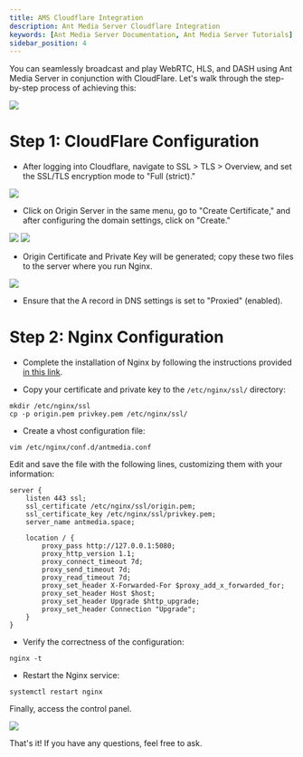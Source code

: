 ```yaml
---
title: AMS Cloudflare Integration
description: Ant Media Server Cloudflare Integration
keywords: [Ant Media Server Documentation, Ant Media Server Tutorials]
sidebar_position: 4
---
```


You can seamlessly broadcast and play WebRTC, HLS, and DASH using Ant Media Server in conjunction with CloudFlare. Let's walk through the step-by-step process of achieving this:

![](@site/static/img/cloudflare/antmedia-cloudflare.png)

# Step 1: CloudFlare Configuration

 - After logging into Cloudflare, navigate to SSL > TLS > Overview, and
   set the SSL/TLS encryption mode to "Full (strict)."

![](@site/static/img/cloudflare/antmedia-cloudflare-1.png)

 - Click on Origin Server in the same menu, go to "Create Certificate,"
   and after configuring the domain settings, click on "Create."

![](@site/static/img/cloudflare/antmedia-cloudflare-2.png)
![](@site/static/img/cloudflare/antmedia-cloudflare-3.png)

 - Origin Certificate and Private Key will be generated; copy these two
   files to the server where you run Nginx.

![](@site/static/img/cloudflare/antmedia-cloudflare-4.png)

 - Ensure that the A record in DNS settings is set to "Proxied"
   (enabled).

# Step 2: Nginx Configuration

 - Complete the installation of Nginx by following the instructions
   provided [in this
   link](https://antmedia.io/docs/guides/clustering-and-scaling/load-balancing/nginx-load-balancer/#nginx-installation).
   
 - Copy your certificate and private key to the `/etc/nginx/ssl/`
   directory:

```
mkdir /etc/nginx/ssl
cp -p origin.pem privkey.pem /etc/nginx/ssl/
```

 - Create a vhost configuration file:

```
vim /etc/nginx/conf.d/antmedia.conf
```
Edit and save the file with the following lines, customizing them with your information:

```
server {
    listen 443 ssl;
    ssl_certificate /etc/nginx/ssl/origin.pem;
    ssl_certificate_key /etc/nginx/ssl/privkey.pem;
    server_name antmedia.space;

    location / {
        proxy_pass http://127.0.0.1:5080;
        proxy_http_version 1.1;
        proxy_connect_timeout 7d;
        proxy_send_timeout 7d;
        proxy_read_timeout 7d;
        proxy_set_header X-Forwarded-For $proxy_add_x_forwarded_for;
        proxy_set_header Host $host;
        proxy_set_header Upgrade $http_upgrade;
        proxy_set_header Connection "Upgrade";
    }
}
```

 - Verify the correctness of the configuration:

```
nginx -t
```

 - Restart the Nginx service:

```
systemctl restart nginx
```

Finally, access the control panel.

![](@site/static/img/cloudflare/antmedia-cloudflare-5.png)


That's it! If you have any questions, feel free to ask.
